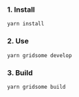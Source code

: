 
### 1. Install 

`yarn install`

### 2. Use

`yarn gridsome develop`

### 3. Build 

`yarn gridsome build`
